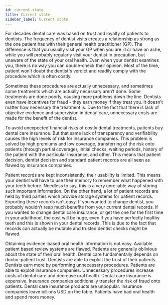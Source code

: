 ```yaml
---
id: current-state
title: Current state
sidebar_label: Current state
---
```


For decades dental care was based on trust and loyalty of patients to dentists. The frequency of dentist visits creates a relationship as strong as the one patient has with their general health practitioner (GP). The difference is that you usually visit your GP when you are ill or have an ache, while you will probably regularly visit your dentist in precaution, but unaware of the state of your oral health. Even when your dentist examines you, there is no way you can double-check their opinion. Most of the time, patient won’t doubt the dentist's verdict and readily comply with the procedure which is often costly.

Sometimes these procedures are actually unnecessary, and sometimes some treatments which are actually necessary aren’t done. Some treatments are done poorly, causing more problems down the line. Dentists even have incentives for fraud - they earn money if they treat you. It doesn’t matter how necessary the treatment is. Due to the fact that there is lack of objective evidence and supervision in dental care, unnecessary costs are made for the benefit of the dentist.

To avoid unexpected financial risks of costly dental treatments, patients buy dental care insurance. But that same lack of transparency and verifiability causes the high levels of risk for insurance companies. This problem is solved by high premiums and low coverage, transferring of the risk onto patients (through partial coverage), initial checks, waiting periods, history of the patient with the particular insurance, and other. This means that patient decision, dentist decision and standard patient records are all seen as flawed by insurance companies.

Patient records are kept inconsistently, their usability is limited. This means your dentist will have to use their memory to remember what happened with your teeth before. Needless to say, this is a very unreliable way of storing such important information. On the other hand, a lot of patient records are held by third parties which provide storage systems for patient records. Exporting these records isn’t easy. If you wanted to change dentist, you probably wouldn’t reap much benefits from your current dental records. If you wanted to change dental care insurance, or get the one for the first time in your adulthood, the cost will be huge, even if you have perfectly healthy teeth and this is shown in your dental records. This is due to the fact that records can actually be mutable and trusted dentist checks might be flawed.

Obtaining evidence-based oral health information is not easy. Available patient based review systems are flawed. Patients are generally oblivious about the state of their oral health. Dental care fundamentally depends on doctor-patient trust. Dentists are able to exploit the trust of their patients. Dentists earn more by performing unnecessary procedures. Patients are able to exploit insurance companies. Unnecessary procedures increase costs of dental care and decrease oral health. Dental care insurance is expensive. Insurance companies additionally transfer the risk of fraud onto patients. Dental care insurance products are unpopular. Insurance companies leave billions USD on the table. Patients have bad oral health and spend more money.
